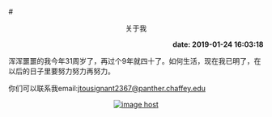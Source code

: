 
#<center>关于我</center>
**<p align="right">date: 2019-01-24 16:03:18</p>**
浑浑噩噩的我今年31周岁了，再过个9年就四十了。如何生活，现在我已明了，在以后的日子里要努力努力再努力。

你们可以联系我email:<jtousignant2367@panther.chaffey.edu>

<center><a href="http://imgbox.com/rWVePJ5Q" target="_blank"><img src="https://thumbs2.imgbox.com/cf/92/rWVePJ5Q_t.png" alt="image host"/></a></center>

